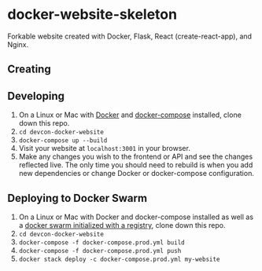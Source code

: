 # docker-website-skeleton
Forkable website created with Docker, Flask, React (create-react-app), and Nginx.
## Creating 


## Developing
1. On a Linux or Mac with [Docker](https://docs.docker.com/v17.12/install/) and [docker-compose](https://docs.docker.com/compose/install/) installed, clone down this repo. 
1. `cd devcon-docker-website`
1. `docker-compose up --build`
1. Visit your website at `localhost:3001` in your browser.
1. Make any changes you wish to the frontend or API and see the changes reflected live. The only time you should need to rebuild is when you add new dependencies or change Docker or docker-compose configuration.
## Deploying to Docker Swarm
1. On a Linux or Mac with Docker and docker-compose installed as well as a [docker swarm initialized with a registry](https://docs.docker.com/engine/swarm/stack-deploy/), clone down this repo.
1. `cd devcon-docker-website`
1. `docker-compose -f docker-compose.prod.yml build`
1. `docker-compose -f docker-compose.prod.yml push`
1. `docker stack deploy -c docker-compose.prod.yml my-website`
